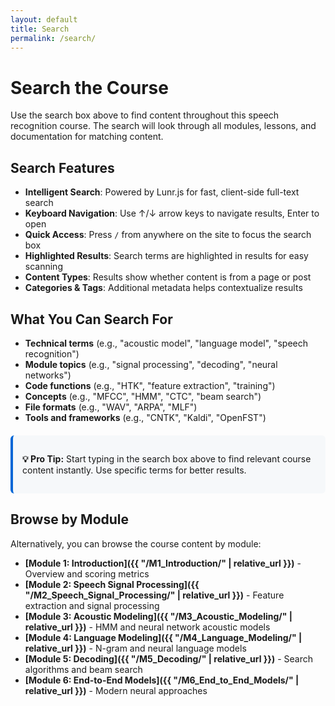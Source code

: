 ```yaml
---
layout: default
title: Search
permalink: /search/
---
```


# Search the Course

Use the search box above to find content throughout this speech recognition course. The search will look through all modules, lessons, and documentation for matching content.

## Search Features

- **Intelligent Search**: Powered by Lunr.js for fast, client-side full-text search
- **Keyboard Navigation**: Use ↑/↓ arrow keys to navigate results, Enter to open
- **Quick Access**: Press `/` from anywhere on the site to focus the search box
- **Highlighted Results**: Search terms are highlighted in results for easy scanning
- **Content Types**: Results show whether content is from a page or post
- **Categories & Tags**: Additional metadata helps contextualize results

## What You Can Search For

- **Technical terms** (e.g., "acoustic model", "language model", "speech recognition")
- **Module topics** (e.g., "signal processing", "decoding", "neural networks")  
- **Code functions** (e.g., "HTK", "feature extraction", "training")
- **Concepts** (e.g., "MFCC", "HMM", "CTC", "beam search")
- **File formats** (e.g., "WAV", "ARPA", "MLF")
- **Tools and frameworks** (e.g., "CNTK", "Kaldi", "OpenFST")

<div id="search-info" style="margin-top: 20px; padding: 15px; background: #f6f8fa; border-radius: 6px; border-left: 4px solid #0366d6;">
  <p><strong>💡 Pro Tip:</strong> Start typing in the search box above to find relevant course content instantly. Use specific terms for better results.</p>
</div>

## Browse by Module

Alternatively, you can browse the course content by module:

- **[Module 1: Introduction]({{ "/M1_Introduction/" | relative_url }})** - Overview and scoring metrics
- **[Module 2: Speech Signal Processing]({{ "/M2_Speech_Signal_Processing/" | relative_url }})** - Feature extraction and signal processing
- **[Module 3: Acoustic Modeling]({{ "/M3_Acoustic_Modeling/" | relative_url }})** - HMM and neural network acoustic models
- **[Module 4: Language Modeling]({{ "/M4_Language_Modeling/" | relative_url }})** - N-gram and neural language models
- **[Module 5: Decoding]({{ "/M5_Decoding/" | relative_url }})** - Search algorithms and beam search
- **[Module 6: End-to-End Models]({{ "/M6_End_to_End_Models/" | relative_url }})** - Modern neural approaches

<script>
  // Focus search input when on search page
  document.addEventListener('DOMContentLoaded', function() {
    const searchInput = document.getElementById('search-input');
    if (searchInput) {
      searchInput.focus();
    }
  });
</script>
